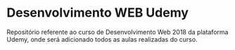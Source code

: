 # Desenvolvimento WEB Udemy
Repositório referente ao curso de Desenvolvimento Web 2018 da plataforma Udemy, onde será adicionado todos as aulas realizadas do curso.
